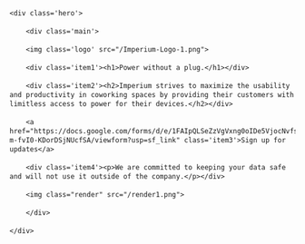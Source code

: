 <!DOCTYPE html>
<html lang="en">
<head>
    <meta charset="UTF-8">
    <meta name="viewport" content="width=device-width, initial-scale=1.0">
    <meta http-equiv="X-UA-Compatible" content="ie=edge">
    <title>Imperium</title>
    <link href="/splashstyle.css" rel="stylesheet">
</head>

<body>

    <div class='hero'>

        <div class='main'>

        <img class='logo' src="/Imperium-Logo-1.png">

        <div class='item1'><h1>Power without a plug.</h1></div>

        <div class='item2'><h2>Imperium strives to maximize the usability and productivity in coworking spaces by providing their customers with limitless access to power for their devices.</h2></div>

        <a href="https://docs.google.com/forms/d/e/1FAIpQLSeZzVgVxng0oIDe5VjocNvfszRdE-m-fvI0-KDorDSjNUcfSA/viewform?usp=sf_link" class='item3'>Sign up for updates</a>

        <div class='item4'><p>We are committed to keeping your data safe and will not use it outside of the company.</p></div>

        <img class="render" src="/render1.png">

        </div>

    </div>  


</body>
